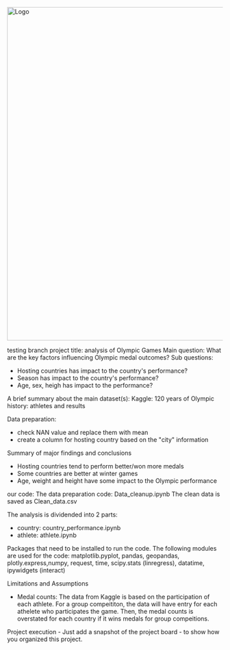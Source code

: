 
<img width="779" alt="Logo" src="https://github.com/soumyaranjanswaincan/project1/assets/159960361/ad26a9a0-387c-42a0-826e-ffd35cf2af13">




testing branch
project title: analysis of Olympic Games
Main question: What are the key factors influencing Olympic medal outcomes?
Sub questions: 
- Hosting countries has impact to the country's performance? 
- Season has impact to the country's performance?
- Age, sex, heigh has impact to the performance?

A brief summary about the main dataset(s):
Kaggle: 120 years of Olympic history: athletes and results 

Data preparation: 
- check NAN value and replace them with mean
- create a column for hosting country based on the "city" information

Summary of major findings and conclusions
- Hosting countries tend to perform better/won more medals
- Some countries are better at winter games 
- Age, weight and height have some impact to the Olympic performance

our code:
The data preparation code: Data_cleanup.ipynb
The clean data is saved as Clean_data.csv

The analysis is dividended into 2 parts:
- country: country_performance.ipynb
- athlete: athlete.ipynb

Packages that need to be installed to run the code. The following modules are used for the code: 
matplotlib.pyplot, pandas, geopandas, plotly.express,numpy, request, time, scipy.stats (linregress), datatime, ipywidgets (interact)

Limitations and Assumptions
- Medal counts: The data from Kaggle is based on the participation of each athlete. For a group compeititon, the data will have entry for each athelete who participates the game. Then, the medal counts is overstated for each country if it wins medals for group compeitions.  


Project execution - Just add a snapshot of the project board - to show how you organized this project.
